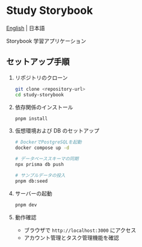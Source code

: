 # Study Storybook

[English](./docs/lang/en.md) | 日本語

Storybook 学習アプリケーション

## セットアップ手順

1. リポジトリのクローン

   ```bash
   git clone <repository-url>
   cd study-storybook
   ```

2. 依存関係のインストール

   ```bash
   pnpm install
   ```

3. 仮想環境および DB のセットアップ

   ```bash
   # DockerでPostgreSQLを起動
   docker compose up -d

   # データベーススキーマの同期
   npx prisma db push

   # サンプルデータの投入
   pnpm db:seed
   ```

4. サーバーの起動

   ```bash
   pnpm dev
   ```

5. 動作確認
   - ブラウザで `http://localhost:3000` にアクセス
   - アカウント管理とタスク管理機能を確認
